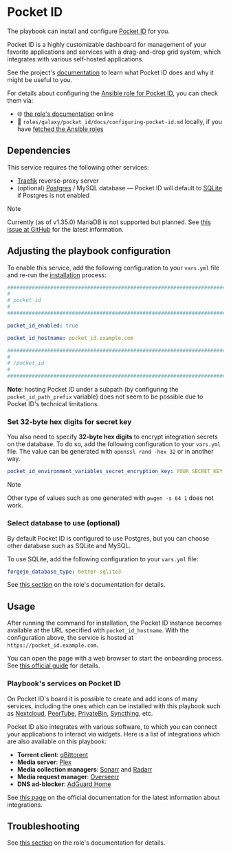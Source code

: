 <!--
SPDX-FileCopyrightText: 2020 - 2024 MDAD project contributors
SPDX-FileCopyrightText: 2020 - 2024 Slavi Pantaleev
SPDX-FileCopyrightText: 2020 Aaron Raimist
SPDX-FileCopyrightText: 2020 Chris van Dijk
SPDX-FileCopyrightText: 2020 Dominik Zajac
SPDX-FileCopyrightText: 2020 Mickaël Cornière
SPDX-FileCopyrightText: 2022 François Darveau
SPDX-FileCopyrightText: 2022 Julian Foad
SPDX-FileCopyrightText: 2022 Warren Bailey
SPDX-FileCopyrightText: 2023 Antonis Christofides
SPDX-FileCopyrightText: 2023 Felix Stupp
SPDX-FileCopyrightText: 2023 Julian-Samuel Gebühr
SPDX-FileCopyrightText: 2023 Pierre 'McFly' Marty
SPDX-FileCopyrightText: 2024 - 2025 Suguru Hirahara

SPDX-License-Identifier: AGPL-3.0-or-later
-->

# Pocket ID

The playbook can install and configure [Pocket ID](https://pocket-id.org) for you.

Pocket ID is a highly customizable dashboard for management of your favorite applications and services with a drag-and-drop grid system, which integrates with various self-hosted applications.

See the project's [documentation](https://pocket-id.org/docs/getting-started) to learn what Pocket ID does and why it might be useful to you.

For details about configuring the [Ansible role for Pocket ID](https://github.com/mother-of-all-self-hosting/ansible-role-pocket-id), you can check them via:
- 🌐 [the role's documentation](https://github.com/mother-of-all-self-hosting/ansible-role-pocket-id/blob/main/docs/configuring-pocket-id.md) online
- 📁 `roles/galaxy/pocket_id/docs/configuring-pocket-id.md` locally, if you have [fetched the Ansible roles](../installing.md)

## Dependencies

This service requires the following other services:

- [Traefik](traefik.md) reverse-proxy server
- (optional) [Postgres](postgres.md) / MySQL database — Pocket ID will default to [SQLite](https://www.sqlite.org/) if Postgres is not enabled

>[!NOTE]
> Currently (as of v1.35.0) MariaDB is not supported but planned. See [this issue at GitHub](https://github.com/pocket_id-labs/pocket_id/issues/2305) for the latest information.

## Adjusting the playbook configuration

To enable this service, add the following configuration to your `vars.yml` file and re-run the [installation](../installing.md) process:

```yaml
########################################################################
#                                                                      #
# pocket_id                                                            #
#                                                                      #
########################################################################

pocket_id_enabled: true

pocket_id_hostname: pocket_id.example.com

########################################################################
#                                                                      #
# /pocket_id                                                           #
#                                                                      #
########################################################################
```

**Note**: hosting Pocket ID under a subpath (by configuring the `pocket_id_path_prefix` variable) does not seem to be possible due to Pocket ID's technical limitations.

### Set 32-byte hex digits for secret key

You also need to specify **32-byte hex digits** to encrypt integration secrets on the database. To do so, add the following configuration to your `vars.yml` file. The value can be generated with `openssl rand -hex 32` or in another way.

```yaml
pocket_id_environment_variables_secret_encryption_key: YOUR_SECRET_KEY_HERE
```

>[!NOTE]
> Other type of values such as one generated with `pwgen -s 64 1` does not work.

### Select database to use (optional)

By default Pocket ID is configured to use Postgres, but you can choose other database such as SQLite and MySQL.

To use SQLite, add the following configuration to your `vars.yml` file:

```yaml
forgejo_database_type: better-sqlite3
```

See [this section](https://github.com/mother-of-all-self-hosting/ansible-role-pocket-id/blob/main/docs/configuring-pocket-id.md#specify-database-optional) on the role's documentation for details.

## Usage

After running the command for installation, the Pocket ID instance becomes available at the URL specified with `pocket_id_hostname`. With the configuration above, the service is hosted at `https://pocket_id.example.com`.

You can open the page with a web browser to start the onboarding process. See [this official guide](https://pocket-id.org/docs/getting-started/after-the-installation/) for details.

### Playbook's services on Pocket ID

On Pocket ID's board it is possible to create and add icons of many services, including the ones which can be installed with this playbook such as [Nextcloud](nextcloud.md), [PeerTube](peertube.md), [PrivateBin](privatebin.md), [Syncthing](syncthing.md), etc.

Pocket ID also integrates with various software, to which you can connect your applications to interact via widgets. Here is a list of integrations which are also available on this playbook:

- **Torrent client**: [qBittorent](qbittorrent.md)
- **Media server**: [Plex](plex.md)
- **Media collection managers**: [Sonarr](sonarr.md) and [Radarr](radarr.md)
- **Media request manager**: [Overseerr](overseerr.md)
- **DNS ad-blocker**: [AdGuard Home](adguard-home.md)

See [this page](https://pocket-id.org/docs/category/integrations) on the official documentation for the latest information about integrations.

## Troubleshooting

See [this section](https://github.com/mother-of-all-self-hosting/ansible-role-pocket-id/blob/main/docs/configuring-pocket-id.md#troubleshooting) on the role's documentation for details.
